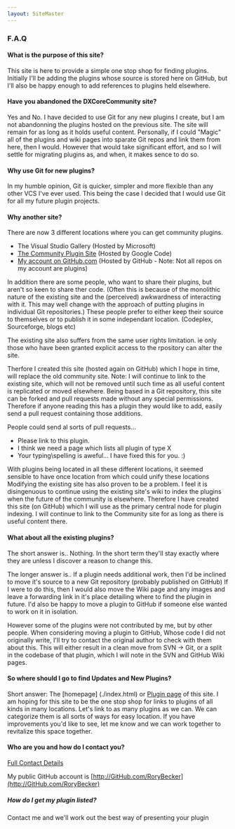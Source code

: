 ```yaml
---
layout: SiteMaster
---
```


### F.A.Q

#### What is the purpose of this site?
This site is here to provide a simple one stop shop for finding plugins.
Initially I'll be adding the plugins whose source is stored here on GitHub, but I'll also be happy enough to add references to plugins held elsewhere.

#### Have you abandoned the DXCoreCommunity site?
Yes and No. I have decided to use Git for any new plugins I create, but I am not abandonning the plugins hosted on the previous site.
The site will remain for as long as it holds useful content. Personally, if I could "Magic" all of the plugins and wiki pages into sparate Git repos and link them from here, then I would. 
However that would take significant effort, and so I will settle for migrating plugins as, and when, it makes sence to do so.

#### Why use Git for new plugins?
In my humble opinion, Git is quicker, simpler and more flexible than any other VCS I've ever used. 
This being the case I decided that I would use Git for all my future plugin projects.

#### Why another site?
There are now 3 different locations where you can get community plugins.
* The Visual Studio Gallery (Hosted by Microsoft)
* [The Community Plugin Site](https://code.google.com/p/dxcorecommunityplugins/) (Hosted by Google Code)
* [My account on GitHub.com](https://github.com/rorybecker/) (Hosted by GitHub - Note: Not all repos on my account are plugins)
 
In addition there are some people, who want to share their plugins, but aren't so keen to share ther code. 
(Often this is because of the monolithic nature of the existing site and the (perceived) awkwardness of interacting with it. 
This may well change with the approach of putting plugins in individual Git repositories.)
These people prefer to either keep their source to themselves or to publish it in some independant location. (Codeplex, Sourceforge, blogs etc)

The existing site also suffers from the same user rights limitation. ie only those who have been granted explicit access to the rpository can alter the site.

Therfore I created this site (hosted again on GitHub) which I hope in time, will replace the old community site. 
Note: I will continue to link to the existing site, which will not be removed until such time as all useful content is replicated or moved elsewhere.
Being based in a Git repository, this site can be forked and pull requests made without any special permissions. 
Therefore if anyone reading this has a plugin they would like to add, easily send a pull request containing those additions.

People could send al sorts of pull requests...
* Please link to this plugin.
* I think we need a page which lists all plugin of type X
* Your typing\spelling is aweful... I have fixed this for you. :)

 
With plugins being located in all these different locations, it seemed sensible to have once location from which could unify these locations
Modifying the existing site has also proven to be a problem. 
I feel it is disingenuous to continue using the existing site's wiki to index the plugins when the future of the community is elsewhere.
Therefore I have created this site (on GitHub) which I will use as the primary central node for plugin indexing. 
I will continue to link to the Community site for as long as there is useful content there.

#### What about all the existing plugins?
The short answer is.. 
Nothing. In the short term they'll stay exactly where they are unless I discover a reason to change this.

The longer answer is.. 
If a plugin needs additional work, then I'd be inclined to move it's source to a new Git repository (probably published on GitHub)
If I were to do this, then I would also move the Wiki page and any images and leave a forwarding link in it's place detailing where to find the plugin in future.
I'd also be happy to move a plugin to GitHub if someone else wanted to work on it in isolation.

However some of the plugins were not contributed by me, but by other people. 
When considering moving a plugin to GitHub, Whose code I did not originally write, I'll try to contact the original author to check with them about this.
This will either result in a clean move from SVN -> Git, or a split in the codebase of that plugin, which I will note in the SVN and GitHub Wiki pages.

#### So where should I go to find Updates and New Plugins?
Short answer: The [homepage] (./index.html) or [Plugin page](./Plugins.html) of this site.
I am hoping for this site to be the one stop shop for links to plugins of all kinds in many locations.
Let's link to as many plugins as we can. We can categorize them is all sorts of ways for easy location. 
If you have improvements you'd like to see, let me know and we can work together to revitalize this space together.

#### Who are you and how do I contact you?

 [Full Contact Details](./Contact.html)

My public GitHub account is [http://GitHub.com/RoryBecker](http://GitHub.com/RoryBecker)

##### How do I get my plugin listed?
Contact me and we'll work out the best way of presenting your plugin
